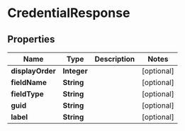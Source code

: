 

# CredentialResponse


## Properties

Name | Type | Description | Notes
------------ | ------------- | ------------- | -------------
**displayOrder** | **Integer** |  |  [optional]
**fieldName** | **String** |  |  [optional]
**fieldType** | **String** |  |  [optional]
**guid** | **String** |  |  [optional]
**label** | **String** |  |  [optional]



